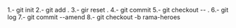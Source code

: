 1.- git init
2.- git add .
3.- gir reset .
4.- git commit
5.- git checkout -- .
6.- git log
7.- git commit --amend
8.- git checkout -b rama-heroes